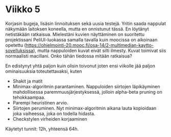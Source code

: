 # Viikko 5

Korjasin bugeja, lisäsin linnoituksen sekä uusia testejä. Yritin saada nappulat näkymään laitoksen koneella, mutta en onnistunut tässä. En löytänyt netistäkään ratkaisua. Mielestäni kuvien näyttäminen on suoritettu projektissani PeliUI-luokassa samalla tavalla kuin moocissa on aikoinaan opetettu (https://ohjelmointi-20.mooc.fi/osa-14/2-multimedian-kaytto-sovelluksissa), mutta nappuloiden kuvat eivät silti ilmesty. Kuvat toimivat siis normaalisti macillani. Onko tähän tiedossa mitään ratkaisua?

En edistynyt yhtä paljon kuin olisin toivonut joten ensi viikolle jää paljon ominaisuuksia toteutettavaksi, kuten

- Shakit ja matit
- Minimax-algoritmin parantaminen. Nappuloiden siirtojen läpikäyminen mahdollisessa paremmuusjärjestyksessä, jolloin alpha-beta pruning on tehokkaampaa.
- Parempi heuristinen arvio.
- Siirtojen peruminen. Nyt minimax-algoritmin aikana lauta kopioidaan joka vaiheessa, joka on todella hidasta.
- Checkstylen virheiden korjaaminen

Käytetyt tunnit: 12h, yhteensä 64h.
